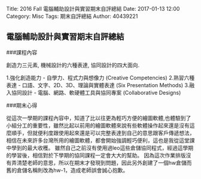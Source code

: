 Title: 2016 Fall 電腦輔助設計與實習期末自評總結
Date: 2017-01-13 12:00
Category: Misc
Tags: 期末自評總結
Author: 40439221
<h2>電腦輔助設計與實習期末自評總結</h2>
<!-- PELICAN_END_SUMMARY -->
###課程內容

創造力三元素, 機械設計的六種表達, 協同設計的四大面向.  

 1.強化創造能力 - 自學力、程式力與想像力 (Creative Competencies)
 2.熟習六種表達 - 口語、文字、2D、3D、理論與實體表達 (Six Presentation Methods)
 3.融入協同設計 - 電腦、網路、軟硬體工具與協同專案 (Collaborative Designs)
 
###期末心得

   從這次一學期的課程內容中，知道了比以往更為輕巧方便的繪圖軟體,也體驗到了小組分工的重要性，雖然比起以前用的繪圖軟體來說有些軟體操作起來還是沒有這麼順手，但就便利度跟使用起來還是可以完整表達到自己的意思跟客戶傳遞想法，相信在未來許多台灣所用的繪圖軟體，都會開始強調輕巧便利，這也是我從這堂課中學到的最大收穫。
   雖然自己之前沒有使用過leo這些倉儲協同程式，經過這學期的學習後，相信對於下學期的協同課程一定會大大的幫助。
   因為這次作業排版沒有弄清楚老師的意思，所以在期末才發現到問題，因此另外創建了一個hw倉儲而舊的倉儲名稱則改為hw-1，造成老師誤會誠心抱歉。